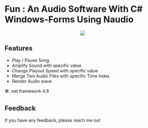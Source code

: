 # Fun : An Audio Software With C# Windows-Forms Using Naudio
<p align="center">
 <img  src="https://snipboard.io/fUgQZs.jpg">
</p>

## Features

- Play / Pause Song
- Amplify Sound with specific value
- Change Playout Speed with specific value
- Merge Two Audio Files with specific Time index
- Render Audio wave


 🛠 .net framework 4.8



## Feedback

If you have any feedback, please reach me out 

